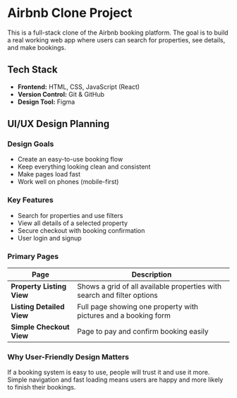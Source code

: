 # Airbnb Clone Project

This is a full-stack clone of the Airbnb booking platform. The goal is to build a real working web app where users can search for properties, see details, and make bookings.

## Tech Stack

- **Frontend:** HTML, CSS, JavaScript (React)
- **Version Control:** Git & GitHub
- **Design Tool:** Figma
## UI/UX Design Planning

### Design Goals
- Create an easy-to-use booking flow
- Keep everything looking clean and consistent
- Make pages load fast
- Work well on phones (mobile-first)

### Key Features
- Search for properties and use filters
- View all details of a selected property
- Secure checkout with booking confirmation
- User login and signup

### Primary Pages

| Page | Description |
|------|-------------|
| **Property Listing View** | Shows a grid of all available properties with search and filter options |
| **Listing Detailed View** | Full page showing one property with pictures and a booking form |
| **Simple Checkout View** | Page to pay and confirm booking easily |

### Why User-Friendly Design Matters

If a booking system is easy to use, people will trust it and use it more. Simple navigation and fast loading means users are happy and more likely to finish their bookings.
